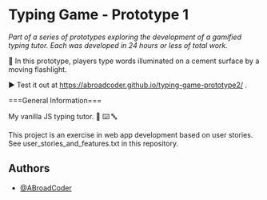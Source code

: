 # Typing Game - Prototype 1

_Part of a series of prototypes exploring the development of a gamified typing tutor._
_Each was developed in 24 hours or less of total work._

🔦 In this prototype, players type words illuminated on a cement surface by a moving flashlight.

▶️ Test it out at https://abroadcoder.github.io/typing-game-prototype2/ .

===General Information===

My vanilla JS typing tutor. 🍦 ⌨️ 🔤

This project is an exercise in web app development based on user stories.  See user_stories_and_features.txt in this repository.


## Authors

- [@ABroadCoder](https://www.github.com/ABroadCoder)

